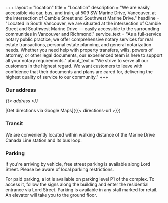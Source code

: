 +++
layout = "location"
title = "Location"
description = "We are easily accessible via car, bus, and train, at 509 SW Marine Drive, Vancouver, at the intersection of Cambie Street and Southwest Marine Drive."
headline = "Located in South Vancouver, we are situated at the intersection of Cambie Street and Southwest Marine Drive — easily accessible to the surrounding communities in Vancouver and Richmond."
service_text = "As a full-service notary public practice, we offer comprehensive notary services for real estate transactions, personal estate planning, and general notarization needs. Whether you need help with property transfers, wills, powers of attorney, or other legal documents, our experienced team is here to support all your notary requirements."
about_text = "We strive to serve all our customers in the highest regard. We want customers to leave with confidence that their documents and plans are cared for, delivering the highest quality of service to our community."
+++

### Our address

<p>
  <address>
    {{< address >}}
  </address>
</p>

[Get directions via Google Maps]({{< directions-url >}})

### Transit

We are conveniently located within walking distance of the Marine Drive Canada Line station and its bus loop.

### Parking

If you're arriving by vehicle, free street parking is available along Lord Street.
Please be aware of local parking restrictions.

For paid parking, a lot is available on parking level P1 of the complex.
To access it, follow the signs along the building and enter the residential entrance via Lord Street.
Parking is available in any stall marked for retail.
An elevator will take you to the ground floor.
